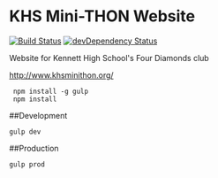 # KHS Mini-THON Website
[![Build Status](https://api.travis-ci.org/KHS-Minithon/khs-minithon.github.io.svg?branch=master)](https://travis-ci.org/KHS-Minithon/khs-minithon.github.io)
[![devDependency Status](https://david-dm.org/khs-minithon/khs-minithon.github.io/dev-status.svg)](https://david-dm.org/khs-minithon/khs-minithon.github.io#info=devDependencies)

Website for Kennett High School's Four Diamonds club

http://www.khsminithon.org/


```
 npm install -g gulp
 npm install
```

##Development

``` gulp dev ```

##Production

``` gulp prod ```
